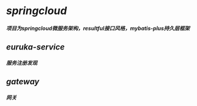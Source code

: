 # _**springcloud**_ 
##### 项目为springcloud微服务架构，resultful接口风格，mybatis-plus持久层框架

## _**euruka-service**_
##### 服务注册发现

## _**gateway**_
##### 网关